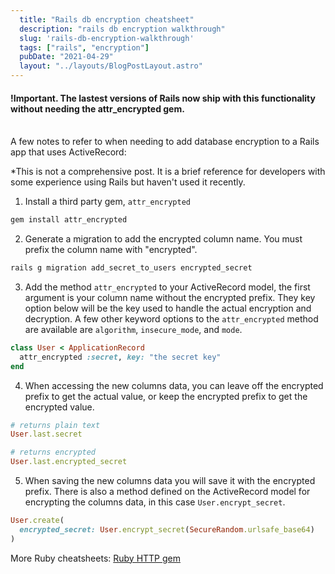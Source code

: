 ```yaml
---
  title: "Rails db encryption cheatsheet"
  description: "rails db encryption walkthrough"
  slug: 'rails-db-encryption-walkthrough'
  tags: ["rails", "encryption"]
  pubDate: "2021-04-29"
  layout: "../layouts/BlogPostLayout.astro"
---
```


<h4>!Important. The lastest versions of Rails now ship with this functionality without needing the attr_encrypted gem.</h4>
<br />
A few notes to refer to when needing to add database encryption to a Rails app that uses ActiveRecord:

*This is not a comprehensive post. It is a brief reference for developers with some experience using Rails but haven't used it recently.

1) Install a third party gem, `attr_encrypted`

```ruby
gem install attr_encrypted
```

2) Generate a migration to add the encrypted column name. You must prefix the column name with "encrypted".

```ruby
rails g migration add_secret_to_users encrypted_secret
```

3) Add the method `attr_encrypted` to your ActiveRecord model, the first argument is your column name without the encrypted prefix. They key option below will be the key used to handle the actual encryption and decryption. A few other keyword options to the `attr_encrypted` method are available are `algorithm`, `insecure_mode`, and `mode`.

```ruby
class User < ApplicationRecord
  attr_encrypted :secret, key: "the secret key"
end
```

4) When accessing the new columns data, you can leave off the encrypted prefix to get the actual value, or keep the encrypted prefix to get the encrypted value.

```ruby
# returns plain text
User.last.secret

# returns encrypted
User.last.encrypted_secret
```

5) When saving the new columns data you will save it with the encrypted prefix. There is also a method defined on the ActiveRecord model for encrypting the columns data, in this case `User.encrypt_secret`.

```ruby
User.create(
  encrypted_secret: User.encrypt_secret(SecureRandom.urlsafe_base64)
)
```

More Ruby cheatsheets:
[Ruby HTTP gem](https://tinytechtuts.com/2021-ruby-http-gem-cheatsheet/)